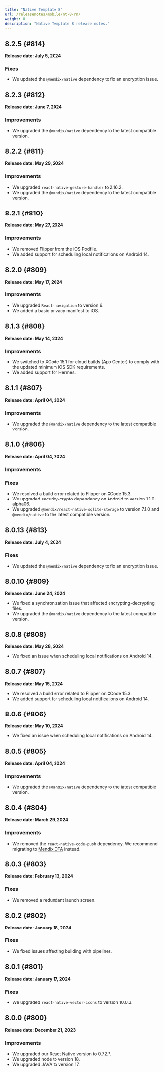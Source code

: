 ```yaml
---
title: "Native Template 8"
url: /releasenotes/mobile/nt-8-rn/
weight: 8
description: "Native Template 8 release notes."
---
```


## 8.2.5 {#814}

**Release date: July 5, 2024**

### Fixes

* We updated the `@mendix/native` dependency to fix an encryption issue.

## 8.2.3 {#812}

**Release date: June 7, 2024**

### Improvements

* We upgraded the `@mendix/native` dependency to the latest compatible version.

## 8.2.2 {#811}

**Release date: May 29, 2024**

### Improvements

* We upgraded `react-native-gesture-handler` to 2.16.2.
* We upgraded the `@mendix/native` dependency to the latest compatible version.

## 8.2.1 {#810}

**Release date: May 27, 2024**

### Improvements

* We removed Flipper from the iOS Podfile.
* We added support for scheduling local notifications on Android 14.

## 8.2.0 {#809}

**Release date: May 17, 2024**

### Improvements

* We upgraded `React-navigation` to version 6.
* We added a basic privacy manifest to iOS.

## 8.1.3 {#808}

**Release date: May 14, 2024**

### Improvements

* We switched to XCode 15.1 for cloud builds (App Center) to comply with the updated minimum iOS SDK requirements.
* We added support for Hermes.

## 8.1.1 {#807}

**Release date: April 04, 2024**

### Improvements

* We upgraded the `@mendix/native` dependency to the latest compatible version.

## 8.1.0 {#806}

**Release date: April 04, 2024**

### Improvements

### Fixes

* We resolved a build error related to Flipper on XCode 15.3.
* We upgraded security-crypto dependency on Android to version 1.1.0-alpha06.
* We upgraded `@mendix/react-native-sqlite-storage` to version 7.1.0 and `@mendix/native` to the latest compatible version.

## 8.0.13 {#813}

**Release date: July 4, 2024**

### Fixes

* We updated the `@mendix/native` dependency to fix an encryption issue.

## 8.0.10 {#809}

**Release date: June 24, 2024**

* We fixed a synchronization issue that affected encrypting-decrypting files.
* We upgraded the `@mendix/native` dependency to the latest compatible version.

## 8.0.8 {#808}

**Release date: May 28, 2024**

* We fixed an issue when scheduling local notifications on Android 14.

## 8.0.7 {#807}

**Release date: May 15, 2024**

* We resolved a build error related to Flipper on XCode 15.3.
* We added support for scheduling local notifications on Android 14.

## 8.0.6 {#806}

**Release date: May 10, 2024**

* We fixed an issue when scheduling local notifications on Android 14.

## 8.0.5 {#805}

**Release date: April 04, 2024**

### Improvements

* We upgraded the `@mendix/native` dependency to the latest compatible version.

## 8.0.4 {#804}

**Release date: March 29, 2024**

### Improvements

* We removed the `react-native-code-push` dependency. We recommend migrating to [Mendix OTA](/refguide/mobile/distributing-mobile-apps/overtheair-updates/) instead.

## 8.0.3 {#803}

**Release date: February 13, 2024**

### Fixes

* We removed a redundant launch screen.

## 8.0.2 {#802}

**Release date: January 18, 2024**

### Fixes

* We fixed issues affecting building with pipelines.

## 8.0.1 {#801}

**Release date: January 17, 2024**

### Fixes

* We upgraded `react-native-vector-icons` to version 10.0.3.

## 8.0.0 {#800}

**Release date: December 21, 2023**

### Improvements

* We upgraded our React Native version to 0.72.7.
* We upgraded node to version 18.
* We upgraded JAVA to version 17.
